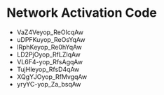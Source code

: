 # Network Activation Code
* VaZ4Veyop_ReOIcqAw
* uDPFKuyop_ReOsYqAw
* lRphKeyop_Re0hYqAw
* LD2PjOyop_RfLZIqAw
* VL6F4-yop_RfsAgqAw
* TujHleyop_RfsD4qAw
* XQgYJOyop_RfMvgqAw
* yryYC-yop_Za_bsqAw
